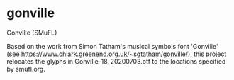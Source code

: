 # gonville
Gonville (SMuFL)

Based on the work from Simon Tatham's musical symbols font 'Gonville' 
(see https://www.chiark.greenend.org.uk/~sgtatham/gonville/), this project relocates the glyphs in Gonville-18_20200703.otf to the locations specified by smufl.org.
